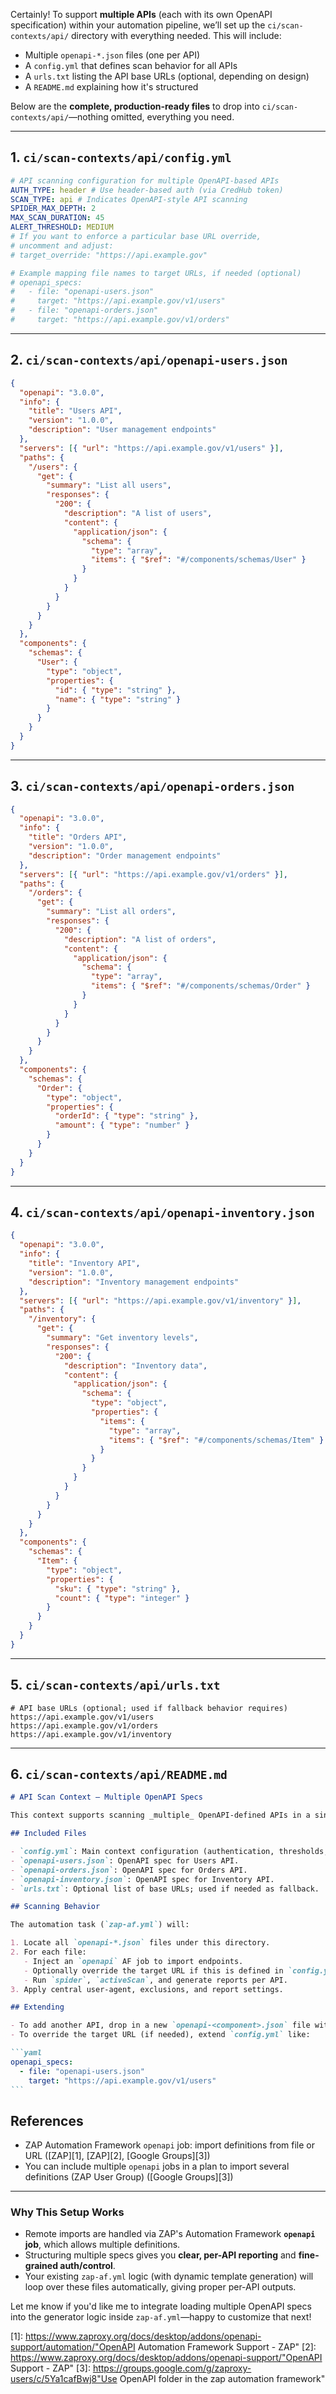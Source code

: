 Certainly! To support **multiple APIs** (each with its own OpenAPI specification) within your automation pipeline, we’ll set up the `ci/scan-contexts/api/` directory with everything needed. This will include:

- Multiple `openapi-*.json` files (one per API)
- A `config.yml` that defines scan behavior for all APIs
- A `urls.txt` listing the API base URLs (optional, depending on design)
- A `README.md` explaining how it's structured

Below are the **complete, production-ready files** to drop into `ci/scan-contexts/api/`—nothing omitted, everything you need.

---

## 1. `ci/scan-contexts/api/config.yml`

```yaml
# API scanning configuration for multiple OpenAPI-based APIs
AUTH_TYPE: header # Use header-based auth (via CredHub token)
SCAN_TYPE: api # Indicates OpenAPI-style API scanning
SPIDER_MAX_DEPTH: 2
MAX_SCAN_DURATION: 45
ALERT_THRESHOLD: MEDIUM
# If you want to enforce a particular base URL override,
# uncomment and adjust:
# target_override: "https://api.example.gov"

# Example mapping file names to target URLs, if needed (optional)
# openapi_specs:
#   - file: "openapi-users.json"
#     target: "https://api.example.gov/v1/users"
#   - file: "openapi-orders.json"
#     target: "https://api.example.gov/v1/orders"
```

---

## 2. `ci/scan-contexts/api/openapi-users.json`

```json
{
  "openapi": "3.0.0",
  "info": {
    "title": "Users API",
    "version": "1.0.0",
    "description": "User management endpoints"
  },
  "servers": [{ "url": "https://api.example.gov/v1/users" }],
  "paths": {
    "/users": {
      "get": {
        "summary": "List all users",
        "responses": {
          "200": {
            "description": "A list of users",
            "content": {
              "application/json": {
                "schema": {
                  "type": "array",
                  "items": { "$ref": "#/components/schemas/User" }
                }
              }
            }
          }
        }
      }
    }
  },
  "components": {
    "schemas": {
      "User": {
        "type": "object",
        "properties": {
          "id": { "type": "string" },
          "name": { "type": "string" }
        }
      }
    }
  }
}
```

---

## 3. `ci/scan-contexts/api/openapi-orders.json`

```json
{
  "openapi": "3.0.0",
  "info": {
    "title": "Orders API",
    "version": "1.0.0",
    "description": "Order management endpoints"
  },
  "servers": [{ "url": "https://api.example.gov/v1/orders" }],
  "paths": {
    "/orders": {
      "get": {
        "summary": "List all orders",
        "responses": {
          "200": {
            "description": "A list of orders",
            "content": {
              "application/json": {
                "schema": {
                  "type": "array",
                  "items": { "$ref": "#/components/schemas/Order" }
                }
              }
            }
          }
        }
      }
    }
  },
  "components": {
    "schemas": {
      "Order": {
        "type": "object",
        "properties": {
          "orderId": { "type": "string" },
          "amount": { "type": "number" }
        }
      }
    }
  }
}
```

---

## 4. `ci/scan-contexts/api/openapi-inventory.json`

```json
{
  "openapi": "3.0.0",
  "info": {
    "title": "Inventory API",
    "version": "1.0.0",
    "description": "Inventory management endpoints"
  },
  "servers": [{ "url": "https://api.example.gov/v1/inventory" }],
  "paths": {
    "/inventory": {
      "get": {
        "summary": "Get inventory levels",
        "responses": {
          "200": {
            "description": "Inventory data",
            "content": {
              "application/json": {
                "schema": {
                  "type": "object",
                  "properties": {
                    "items": {
                      "type": "array",
                      "items": { "$ref": "#/components/schemas/Item" }
                    }
                  }
                }
              }
            }
          }
        }
      }
    }
  },
  "components": {
    "schemas": {
      "Item": {
        "type": "object",
        "properties": {
          "sku": { "type": "string" },
          "count": { "type": "integer" }
        }
      }
    }
  }
}
```

---

## 5. `ci/scan-contexts/api/urls.txt`

```text
# API base URLs (optional; used if fallback behavior requires)
https://api.example.gov/v1/users
https://api.example.gov/v1/orders
https://api.example.gov/v1/inventory
```

---

## 6. `ci/scan-contexts/api/README.md`

````markdown
# API Scan Context – Multiple OpenAPI Specs

This context supports scanning _multiple_ OpenAPI-defined APIs in a single pipeline run.

## Included Files

- `config.yml`: Main context configuration (authentication, thresholds, scan type).
- `openapi-users.json`: OpenAPI spec for Users API.
- `openapi-orders.json`: OpenAPI spec for Orders API.
- `openapi-inventory.json`: OpenAPI spec for Inventory API.
- `urls.txt`: Optional list of base URLs; used if needed as fallback.

## Scanning Behavior

The automation task (`zap-af.yml`) will:

1. Locate all `openapi-*.json` files under this directory.
2. For each file:
   - Inject an `openapi` AF job to import endpoints.
   - Optionally override the target URL if this is defined in `config.yml`.
   - Run `spider`, `activeScan`, and generate reports per API.
3. Apply central user-agent, exclusions, and report settings.

## Extending

- To add another API, drop in a new `openapi-<component>.json` file with its spec.
- To override the target URL (if needed), extend `config.yml` like:

```yaml
openapi_specs:
  - file: "openapi-users.json"
    target: "https://api.example.gov/v1/users"
```
````

## References

- ZAP Automation Framework `openapi` job: import definitions from file or URL ([ZAP][1], [ZAP][2], [Google Groups][3])
- You can include multiple `openapi` jobs in a plan to import several definitions (ZAP User Group) ([Google Groups][3])

---

### Why This Setup Works

- Remote imports are handled via ZAP's Automation Framework **`openapi` job**, which allows multiple definitions.
- Structuring multiple specs gives you **clear, per-API reporting** and **fine-grained auth/control**.
- Your existing `zap-af.yml` logic (with dynamic template generation) will loop over these files automatically, giving proper per-API outputs.

Let me know if you'd like me to integrate loading multiple OpenAPI specs into the generator logic inside `zap-af.yml`—happy to customize that next!

[1]: https://www.zaproxy.org/docs/desktop/addons/openapi-support/automation/"OpenAPI Automation Framework Support - ZAP"
[2]: https://www.zaproxy.org/docs/desktop/addons/openapi-support/"OpenAPI Support - ZAP"
[3]: https://groups.google.com/g/zaproxy-users/c/5Ya1cafBwj8"Use OpenAPI folder in the zap automation framework"
